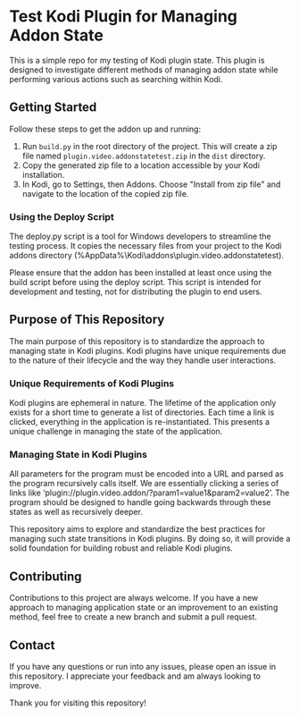 # Test Kodi Plugin for Managing Addon State

This is a simple repo for my testing of Kodi plugin state. This plugin is designed to investigate different methods of managing addon state while performing various actions such as searching within Kodi.

## Getting Started

Follow these steps to get the addon up and running:

1. Run `build.py` in the root directory of the project. This will create a zip file named `plugin.video.addonstatetest.zip` in the `dist` directory.
2. Copy the generated zip file to a location accessible by your Kodi installation.
3. In Kodi, go to Settings, then Addons. Choose "Install from zip file" and navigate to the location of the copied zip file.

### Using the Deploy Script
The deploy.py script is a tool for Windows developers to streamline the testing process. It copies the necessary files from your project to the Kodi addons directory (%AppData%\Kodi\addons\plugin.video.addonstatetest).

Please ensure that the addon has been installed at least once using the build script before using the deploy script. This script is intended for development and testing, not for distributing the plugin to end users.

## Purpose of This Repository
The main purpose of this repository is to standardize the approach to managing state in Kodi plugins. Kodi plugins have unique requirements due to the nature of their lifecycle and the way they handle user interactions.

### Unique Requirements of Kodi Plugins
Kodi plugins are ephemeral in nature. The lifetime of the application only exists for a short time to generate a list of directories. Each time a link is clicked, everything in the application is re-instantiated. This presents a unique challenge in managing the state of the application.

### Managing State in Kodi Plugins
All parameters for the program must be encoded into a URL and parsed as the program recursively calls itself. We are essentially clicking a series of links like ‘plugin://plugin.video.addon/?param1=value1&param2=value2’. The program should be designed to handle going backwards through these states as well as recursively deeper.

This repository aims to explore and standardize the best practices for managing such state transitions in Kodi plugins. By doing so, it will provide a solid foundation for building robust and reliable Kodi plugins.

## Contributing

Contributions to this project are always welcome. If you have a new approach to managing application state or an improvement to an existing method, feel free to create a new branch and submit a pull request.

## Contact

If you have any questions or run into any issues, please open an issue in this repository. I appreciate your feedback and am always looking to improve.

Thank you for visiting this repository!